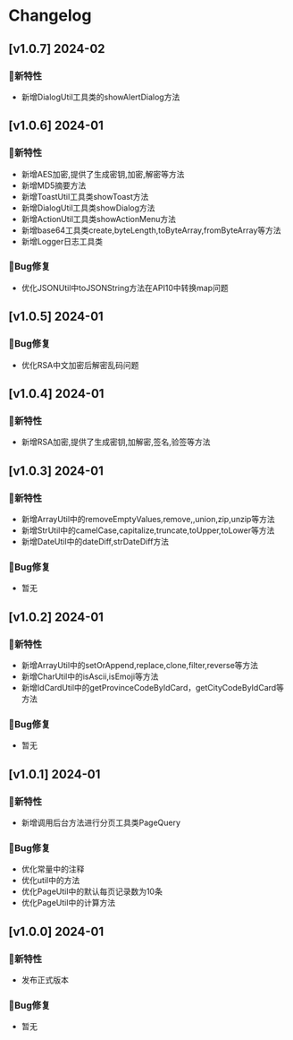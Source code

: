 # Changelog

## [v1.0.7] 2024-02

### 🐣新特性

* 新增DialogUtil工具类的showAlertDialog方法

## [v1.0.6] 2024-01

### 🐣新特性

* 新增AES加密,提供了生成密钥,加密,解密等方法
* 新增MD5摘要方法
* 新增ToastUtil工具类showToast方法
* 新增DialogUtil工具类showDialog方法
* 新增ActionUtil工具类showActionMenu方法
* 新增base64工具类create,byteLength,toByteArray,fromByteArray等方法
* 新增Logger日志工具类

### 🐞Bug修复

* 优化JSONUtil中toJSONString方法在API10中转换map问题

## [v1.0.5] 2024-01

### 🐞Bug修复

* 优化RSA中文加密后解密乱码问题

## [v1.0.4] 2024-01

### 🐣新特性

* 新增RSA加密,提供了生成密钥,加解密,签名,验签等方法

## [v1.0.3] 2024-01

### 🐣新特性

* 新增ArrayUtil中的removeEmptyValues,remove,,union,zip,unzip等方法
* 新增StrUtil中的camelCase,capitalize,truncate,toUpper,toLower等方法
* 新增DateUtil中的dateDiff,strDateDiff方法

### 🐞Bug修复

* 暂无

## [v1.0.2] 2024-01

### 🐣新特性

* 新增ArrayUtil中的setOrAppend,replace,clone,filter,reverse等方法
* 新增CharUtil中的isAscii,isEmoji等方法
* 新增IdCardUtil中的getProvinceCodeByIdCard，getCityCodeByIdCard等方法

### 🐞Bug修复

* 暂无

## [v1.0.1] 2024-01

### 🐣新特性

* 新增调用后台方法进行分页工具类PageQuery

### 🐞Bug修复

* 优化常量中的注释
* 优化util中的方法
* 优化PageUtil中的默认每页记录数为10条
* 优化PageUtil中的计算方法

## [v1.0.0] 2024-01

### 🐣新特性

* 发布正式版本

### 🐞Bug修复

* 暂无